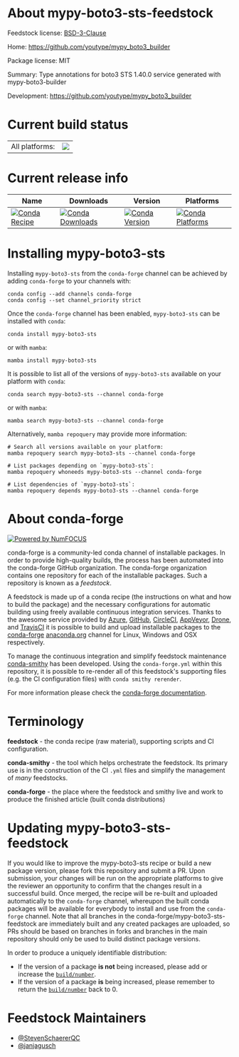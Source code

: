 About mypy-boto3-sts-feedstock
==============================

Feedstock license: [BSD-3-Clause](https://github.com/conda-forge/mypy-boto3-sts-feedstock/blob/main/LICENSE.txt)

Home: https://github.com/youtype/mypy_boto3_builder

Package license: MIT

Summary: Type annotations for boto3 STS 1.40.0 service generated with mypy-boto3-builder

Development: https://github.com/youtype/mypy_boto3_builder

Current build status
====================


<table><tr><td>All platforms:</td>
    <td>
      <a href="https://dev.azure.com/conda-forge/feedstock-builds/_build/latest?definitionId=25062&branchName=main">
        <img src="https://dev.azure.com/conda-forge/feedstock-builds/_apis/build/status/mypy-boto3-sts-feedstock?branchName=main">
      </a>
    </td>
  </tr>
</table>

Current release info
====================

| Name | Downloads | Version | Platforms |
| --- | --- | --- | --- |
| [![Conda Recipe](https://img.shields.io/badge/recipe-mypy--boto3--sts-green.svg)](https://anaconda.org/conda-forge/mypy-boto3-sts) | [![Conda Downloads](https://img.shields.io/conda/dn/conda-forge/mypy-boto3-sts.svg)](https://anaconda.org/conda-forge/mypy-boto3-sts) | [![Conda Version](https://img.shields.io/conda/vn/conda-forge/mypy-boto3-sts.svg)](https://anaconda.org/conda-forge/mypy-boto3-sts) | [![Conda Platforms](https://img.shields.io/conda/pn/conda-forge/mypy-boto3-sts.svg)](https://anaconda.org/conda-forge/mypy-boto3-sts) |

Installing mypy-boto3-sts
=========================

Installing `mypy-boto3-sts` from the `conda-forge` channel can be achieved by adding `conda-forge` to your channels with:

```
conda config --add channels conda-forge
conda config --set channel_priority strict
```

Once the `conda-forge` channel has been enabled, `mypy-boto3-sts` can be installed with `conda`:

```
conda install mypy-boto3-sts
```

or with `mamba`:

```
mamba install mypy-boto3-sts
```

It is possible to list all of the versions of `mypy-boto3-sts` available on your platform with `conda`:

```
conda search mypy-boto3-sts --channel conda-forge
```

or with `mamba`:

```
mamba search mypy-boto3-sts --channel conda-forge
```

Alternatively, `mamba repoquery` may provide more information:

```
# Search all versions available on your platform:
mamba repoquery search mypy-boto3-sts --channel conda-forge

# List packages depending on `mypy-boto3-sts`:
mamba repoquery whoneeds mypy-boto3-sts --channel conda-forge

# List dependencies of `mypy-boto3-sts`:
mamba repoquery depends mypy-boto3-sts --channel conda-forge
```


About conda-forge
=================

[![Powered by
NumFOCUS](https://img.shields.io/badge/powered%20by-NumFOCUS-orange.svg?style=flat&colorA=E1523D&colorB=007D8A)](https://numfocus.org)

conda-forge is a community-led conda channel of installable packages.
In order to provide high-quality builds, the process has been automated into the
conda-forge GitHub organization. The conda-forge organization contains one repository
for each of the installable packages. Such a repository is known as a *feedstock*.

A feedstock is made up of a conda recipe (the instructions on what and how to build
the package) and the necessary configurations for automatic building using freely
available continuous integration services. Thanks to the awesome service provided by
[Azure](https://azure.microsoft.com/en-us/services/devops/), [GitHub](https://github.com/),
[CircleCI](https://circleci.com/), [AppVeyor](https://www.appveyor.com/),
[Drone](https://cloud.drone.io/welcome), and [TravisCI](https://travis-ci.com/)
it is possible to build and upload installable packages to the
[conda-forge](https://anaconda.org/conda-forge) [anaconda.org](https://anaconda.org/)
channel for Linux, Windows and OSX respectively.

To manage the continuous integration and simplify feedstock maintenance
[conda-smithy](https://github.com/conda-forge/conda-smithy) has been developed.
Using the ``conda-forge.yml`` within this repository, it is possible to re-render all of
this feedstock's supporting files (e.g. the CI configuration files) with ``conda smithy rerender``.

For more information please check the [conda-forge documentation](https://conda-forge.org/docs/).

Terminology
===========

**feedstock** - the conda recipe (raw material), supporting scripts and CI configuration.

**conda-smithy** - the tool which helps orchestrate the feedstock.
                   Its primary use is in the construction of the CI ``.yml`` files
                   and simplify the management of *many* feedstocks.

**conda-forge** - the place where the feedstock and smithy live and work to
                  produce the finished article (built conda distributions)


Updating mypy-boto3-sts-feedstock
=================================

If you would like to improve the mypy-boto3-sts recipe or build a new
package version, please fork this repository and submit a PR. Upon submission,
your changes will be run on the appropriate platforms to give the reviewer an
opportunity to confirm that the changes result in a successful build. Once
merged, the recipe will be re-built and uploaded automatically to the
`conda-forge` channel, whereupon the built conda packages will be available for
everybody to install and use from the `conda-forge` channel.
Note that all branches in the conda-forge/mypy-boto3-sts-feedstock are
immediately built and any created packages are uploaded, so PRs should be based
on branches in forks and branches in the main repository should only be used to
build distinct package versions.

In order to produce a uniquely identifiable distribution:
 * If the version of a package **is not** being increased, please add or increase
   the [``build/number``](https://docs.conda.io/projects/conda-build/en/latest/resources/define-metadata.html#build-number-and-string).
 * If the version of a package **is** being increased, please remember to return
   the [``build/number``](https://docs.conda.io/projects/conda-build/en/latest/resources/define-metadata.html#build-number-and-string)
   back to 0.

Feedstock Maintainers
=====================

* [@StevenSchaererQC](https://github.com/StevenSchaererQC/)
* [@janjagusch](https://github.com/janjagusch/)

